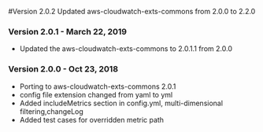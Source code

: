#Version 2.0.2
Updated aws-cloudwatch-exts-commons from 2.0.0 to 2.2.0

### Version 2.0.1 - March 22, 2019
* Updated the aws-cloudwatch-exts-commons to 2.0.1.1 from 2.0.0

### Version 2.0.0 - Oct 23, 2018
* Porting to aws-cloudwatch-exts-commons 2.0.1
* config file extension changed from yaml to yml
* Added includeMetrics section in config.yml, multi-dimensional filtering,changeLog
* Added test cases for overridden metric path

